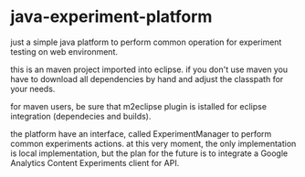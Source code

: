 java-experiment-platform
=====================

just a simple java platform to perform common operation for experiment testing on web environment.

this is an maven project imported into eclipse. if you don't use maven you have to download all dependencies by hand and adjust the classpath for your needs.

for maven users, be sure that m2eclipse plugin is istalled for eclipse integration (dependecies and builds).

the platform have an interface, called ExperimentManager to perform common experiments actions. at this very moment, the only implementation is local implementation, but the plan for the future is to integrate a Google Analytics Content Experiments client for API.